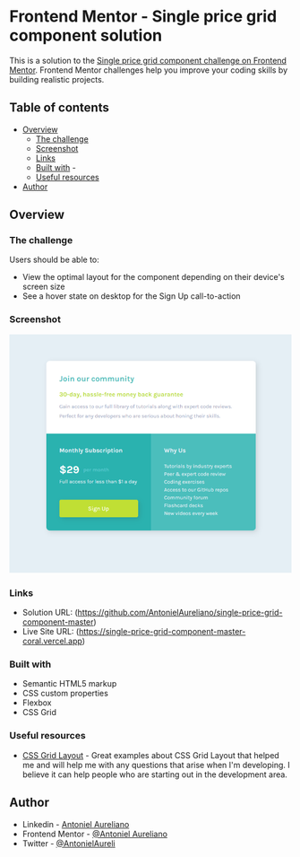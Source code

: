 # Frontend Mentor - Single price grid component solution

This is a solution to the [Single price grid component challenge on Frontend Mentor](https://www.frontendmentor.io/challenges/single-price-grid-component-5ce41129d0ff452fec5abbbc). Frontend Mentor challenges help you improve your coding skills by building realistic projects.

## Table of contents

- [Overview](#overview)
  - [The challenge](#the-challenge)
  - [Screenshot](#screenshot)
  - [Links](#links)
  - [Built with](#built-with) -
  - [Useful resources](#useful-resources)
- [Author](#author)

## Overview

### The challenge

Users should be able to:

- View the optimal layout for the component depending on their device's screen size
- See a hover state on desktop for the Sign Up call-to-action

### Screenshot

![Final result](./images/print-single.png)

### Links

- Solution URL: (https://github.com/AntonielAureliano/single-price-grid-component-master)
- Live Site URL: (https://single-price-grid-component-master-coral.vercel.app)

### Built with

- Semantic HTML5 markup
- CSS custom properties
- Flexbox
- CSS Grid

### Useful resources

- [CSS Grid Layout](https://www.origamid.com/projetos/grid/) - Great examples about CSS Grid Layout that helped me and will help me with any questions that arise when I'm developing. I believe it can help people who are starting out in the development area.

## Author

- Linkedin - [Antoniel Aureliano](https://www.linkedin.com/in/antoniel-aureliano)
- Frontend Mentor - [@Antoniel Aureliano](https://www.frontendmentor.io/profile/AntonielAureliano)
- Twitter - [@AntonielAureli](https://twitter.com/AntonielAureli)
